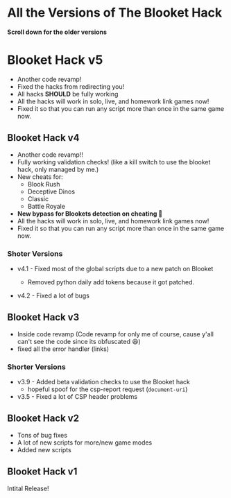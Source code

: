 # All the Versions of The Blooket Hack

**Scroll down for the older versions**

# Blooket Hack v5
- Another code revamp!
- Fixed the hacks from redirecting you!
- All hacks **SHOULD** be fully working
- All the hacks will work in solo, live, and homework link games now!
- Fixed it so that you can run any script more than once in the same game now.


## Blooket Hack v4

- Another code revamp!!
- Fully working validation checks! (like a kill switch to use the blooket hack, only managed by me.)
- New cheats for:
    - Blook Rush
    - Deceptive Dinos
    - Classic
    - Battle Royale
- **New bypass for Blookets detection on cheating 🎉**
- All the hacks will work in solo, live, and homework link games now!
- Fixed it so that you can run any script more than once in the same game now.

### Shoter Versions

- v4.1 - Fixed most of the global scripts due to a new patch on Blooket
    - Removed python daily add tokens because it got patched.

- v4.2 - Fixed a lot of bugs

## Blooket Hack v3

- Inside code revamp (Code revamp for only me of course, cause y'all can't see the code since its obfuscated 😆)
- fixed all the error handler (links)

### Shorter Versions

- v3.9 - Added beta validation checks to use the Blooket hack
    - hopeful spoof for the csp-report request (`document-uri`)
- v3.5 - Fixed a lot of CSP header problems

## Blooket Hack v2

- Tons of bug fixes
- A lot of new scripts for more/new game modes
- Added new scripts

## Blooket Hack v1

Intital Release!
 
